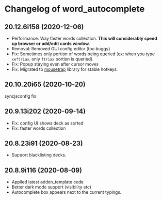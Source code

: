 # Changelog of word_autocomplete

[comment]: # (DO NOT MODIFY. new changelog goes here)

## 20.12.6i158 (2020-12-06)

- Performance: Way faster words collection. **This will considerably speed up browser or add/edit cards window**.
- Removal: Removed GUI config editor (too buggy)
- Fix: Sometimes only portion of words being queried (ex: when you type `ceftriax`, only `ftriax` portion is queried).
- Fix: Popup staying even after cursor moves
- Fix: Migrated to [mousetrap](https://www.npmjs.com/package/mousetrap) library for stable hotkeys.

## 20.10.20i65 (2020-10-20)

syncjsconfig fix

## 20.9.13i202 (2020-09-14)

- Fix: config UI shows deck as sorted
- Fix: faster words collection

## 20.8.23i91 (2020-08-23)

- Support blacklisting decks.

## 20.8.9i116 (2020-08-09)

- Applied latest addon_template code
- Better dark mode support (visibility etc)
- Autocomplete box appears next to the current typings.
